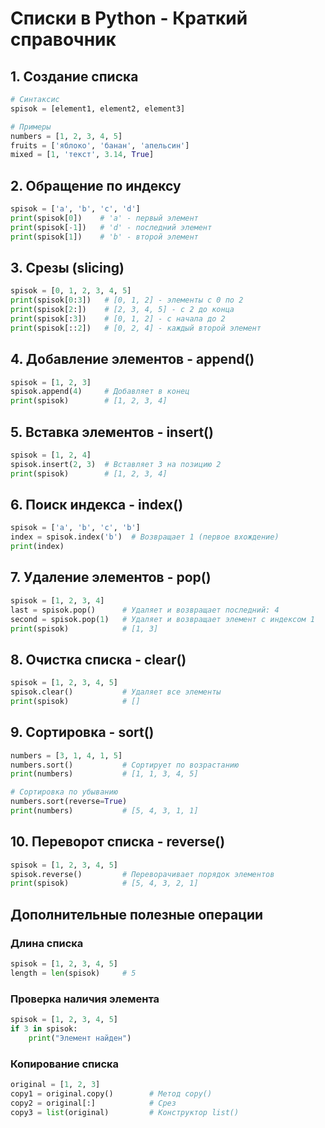 # Списки в Python - Краткий справочник

## 1. Создание списка
```python
# Синтаксис
spisok = [element1, element2, element3]

# Примеры
numbers = [1, 2, 3, 4, 5]
fruits = ['яблоко', 'банан', 'апельсин']
mixed = [1, 'текст', 3.14, True]
```

## 2. Обращение по индексу
```python
spisok = ['a', 'b', 'c', 'd']
print(spisok[0])    # 'a' - первый элемент
print(spisok[-1])   # 'd' - последний элемент
print(spisok[1])    # 'b' - второй элемент
```

## 3. Срезы (slicing)
```python
spisok = [0, 1, 2, 3, 4, 5]
print(spisok[0:3])   # [0, 1, 2] - элементы с 0 по 2
print(spisok[2:])    # [2, 3, 4, 5] - с 2 до конца
print(spisok[:3])    # [0, 1, 2] - с начала до 2
print(spisok[::2])   # [0, 2, 4] - каждый второй элемент
```

## 4. Добавление элементов - append()
```python
spisok = [1, 2, 3]
spisok.append(4)     # Добавляет в конец
print(spisok)        # [1, 2, 3, 4]
```

## 5. Вставка элементов - insert()
```python
spisok = [1, 2, 4]
spisok.insert(2, 3)  # Вставляет 3 на позицию 2
print(spisok)        # [1, 2, 3, 4]
```

## 6. Поиск индекса - index()
```python
spisok = ['a', 'b', 'c', 'b']
index = spisok.index('b')  # Возвращает 1 (первое вхождение)
print(index)
```

## 7. Удаление элементов - pop()
```python
spisok = [1, 2, 3, 4]
last = spisok.pop()      # Удаляет и возвращает последний: 4
second = spisok.pop(1)   # Удаляет и возвращает элемент с индексом 1
print(spisok)            # [1, 3]
```

## 8. Очистка списка - clear()
```python
spisok = [1, 2, 3, 4, 5]
spisok.clear()           # Удаляет все элементы
print(spisok)            # []
```

## 9. Сортировка - sort()
```python
numbers = [3, 1, 4, 1, 5]
numbers.sort()           # Сортирует по возрастанию
print(numbers)           # [1, 1, 3, 4, 5]

# Сортировка по убыванию
numbers.sort(reverse=True)
print(numbers)           # [5, 4, 3, 1, 1]
```

## 10. Переворот списка - reverse()
```python
spisok = [1, 2, 3, 4, 5]
spisok.reverse()         # Переворачивает порядок элементов
print(spisok)            # [5, 4, 3, 2, 1]
```

## Дополнительные полезные операции

### Длина списка
```python
spisok = [1, 2, 3, 4, 5]
length = len(spisok)     # 5
```

### Проверка наличия элемента
```python
spisok = [1, 2, 3, 4, 5]
if 3 in spisok:
    print("Элемент найден")
```

### Копирование списка
```python
original = [1, 2, 3]
copy1 = original.copy()        # Метод copy()
copy2 = original[:]            # Срез
copy3 = list(original)         # Конструктор list()
```